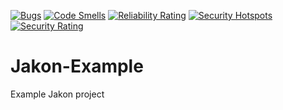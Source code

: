 [![Bugs](https://sonarqube.kamenitxan.eu/api/project_badges/measure?project=kamenitxan_Jakon-Example_AYcKHKzimGdCMvl9IxKE&metric=bugs&token=sqb_e4b77b506dd7c8ed01f4de9ab28bf6a53d7565be)](https://sonarqube.kamenitxan.eu/dashboard?id=kamenitxan_Jakon-Example_AYcKHKzimGdCMvl9IxKE)
[![Code Smells](https://sonarqube.kamenitxan.eu/api/project_badges/measure?project=kamenitxan_Jakon-Example_AYcKHKzimGdCMvl9IxKE&metric=code_smells&token=sqb_e4b77b506dd7c8ed01f4de9ab28bf6a53d7565be)](https://sonarqube.kamenitxan.eu/dashboard?id=kamenitxan_Jakon-Example_AYcKHKzimGdCMvl9IxKE)
[![Reliability Rating](https://sonarqube.kamenitxan.eu/api/project_badges/measure?project=kamenitxan_Jakon-Example_AYcKHKzimGdCMvl9IxKE&metric=reliability_rating&token=sqb_e4b77b506dd7c8ed01f4de9ab28bf6a53d7565be)](https://sonarqube.kamenitxan.eu/dashboard?id=kamenitxan_Jakon-Example_AYcKHKzimGdCMvl9IxKE)
[![Security Hotspots](https://sonarqube.kamenitxan.eu/api/project_badges/measure?project=kamenitxan_Jakon-Example_AYcKHKzimGdCMvl9IxKE&metric=security_hotspots&token=sqb_e4b77b506dd7c8ed01f4de9ab28bf6a53d7565be)](https://sonarqube.kamenitxan.eu/dashboard?id=kamenitxan_Jakon-Example_AYcKHKzimGdCMvl9IxKE)
[![Security Rating](https://sonarqube.kamenitxan.eu/api/project_badges/measure?project=kamenitxan_Jakon-Example_AYcKHKzimGdCMvl9IxKE&metric=security_rating&token=sqb_e4b77b506dd7c8ed01f4de9ab28bf6a53d7565be)](https://sonarqube.kamenitxan.eu/dashboard?id=kamenitxan_Jakon-Example_AYcKHKzimGdCMvl9IxKE)

# Jakon-Example
Example Jakon project
